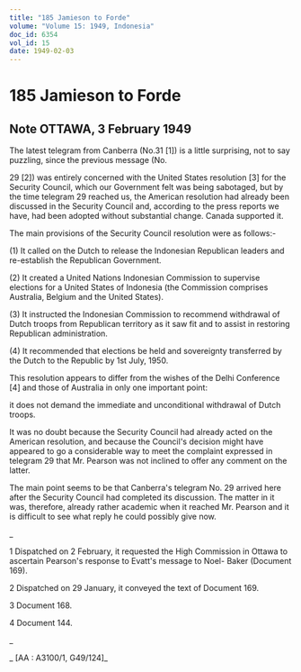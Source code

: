 ```yaml
---
title: "185 Jamieson to Forde"
volume: "Volume 15: 1949, Indonesia"
doc_id: 6354
vol_id: 15
date: 1949-02-03
---
```


# 185 Jamieson to Forde

## Note OTTAWA, 3 February 1949

The latest telegram from Canberra (No.31 [1]) is a little surprising, not to say puzzling, since the previous message (No.

29 [2]) was entirely concerned with the United States resolution [3] for the Security Council, which our Government felt was being sabotaged, but by the time telegram 29 reached us, the American resolution had already been discussed in the Security Council and, according to the press reports we have, had been adopted without substantial change. Canada supported it.

The main provisions of the Security Council resolution were as follows:-

(1) It called on the Dutch to release the Indonesian Republican leaders and re-establish the Republican Government.

(2) It created a United Nations Indonesian Commission to supervise elections for a United States of Indonesia (the Commission comprises Australia, Belgium and the United States).

(3) It instructed the Indonesian Commission to recommend withdrawal of Dutch troops from Republican territory as it saw fit and to assist in restoring Republican administration.

(4) It recommended that elections be held and sovereignty transferred by the Dutch to the Republic by 1st July, 1950.

This resolution appears to differ from the wishes of the Delhi Conference [4] and those of Australia in only one important point:

it does not demand the immediate and unconditional withdrawal of Dutch troops.

It was no doubt because the Security Council had already acted on the American resolution, and because the Council's decision might have appeared to go a considerable way to meet the complaint expressed in telegram 29 that Mr. Pearson was not inclined to offer any comment on the latter.

The main point seems to be that Canberra's telegram No. 29 arrived here after the Security Council had completed its discussion. The matter in it was, therefore, already rather academic when it reached Mr. Pearson and it is difficult to see what reply he could possibly give now.

_

1 Dispatched on 2 February, it requested the High Commission in Ottawa to ascertain Pearson's response to Evatt's message to Noel- Baker (Document 169).

2 Dispatched on 29 January, it conveyed the text of Document 169.

3 Document 168.

4 Document 144.

_

_ [AA : A3100/1, G49/124]_
